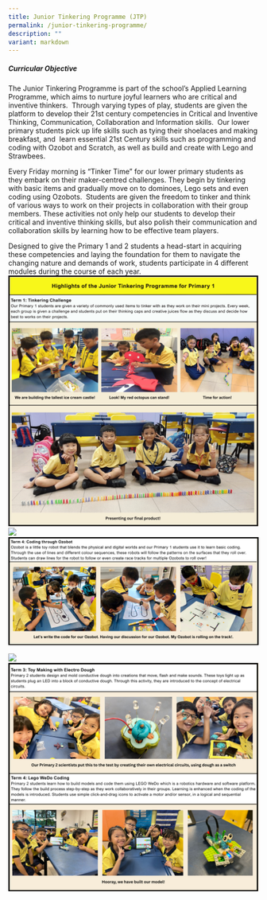 ```yaml
---
title: Junior Tinkering Programme (JTP)
permalink: /junior-tinkering-programme/
description: ""
variant: markdown
---
```

##### **Curricular Objective**

The Junior Tinkering Programme is part of the school’s Applied Learning Programme, which aims to nurture joyful learners who are critical and inventive thinkers.  Through varying types of play, students are given the platform to develop their 21st century competencies in Critical and Inventive Thinking, Communication, Collaboration and Information skills.  Our lower primary students pick up life skills such as tying their shoelaces and making breakfast, and  learn essential 21st Century skills such as programming and coding with Ozobot and Scratch, as well as build and create with Lego and Strawbees.

Every Friday morning is “Tinker Time” for our lower primary students as they embark on their maker-centred challenges. They begin by tinkering with basic items and gradually move on to dominoes, Lego sets and even coding using Ozobots.  Students are given the freedom to tinker and think of various ways to work on their projects in collaboration with their group members. These activities not only help our students to develop their critical and inventive thinking skills, but also polish their communication and collaboration skills by learning how to be effective team players.

Designed to give the Primary 1 and 2 students a head-start in acquiring these competencies and laying the foundation for them to navigate the changing nature and demands of work, students participate in 4 different modules during the course of each year.
![](/images/Our%20Curriculum/Signature%20Programmes/Applied%20Learning%20Prog%20(ALP)/Junior%20Tinkering%20Programme/JTP_programme_1.png)
![](/images/Our%20Curriculum/Signature%20Programmes/Applied%20Learning%20Prog%20(ALP)/Junior%20Tinkering%20Programme/JTP_programme_2.png)
![](/images/Our%20Curriculum/Signature%20Programmes/Applied%20Learning%20Prog%20(ALP)/Junior%20Tinkering%20Programme/JTP_programme_3.png)

![](/images/Our%20Curriculum/Signature%20Programmes/Applied%20Learning%20Prog%20(ALP)/Junior%20Tinkering%20Programme/P2_JTP_programme_1.png)
![](/images/Our%20Curriculum/Signature%20Programmes/Applied%20Learning%20Prog%20(ALP)/Junior%20Tinkering%20Programme/P2_JTP_programme_2.png)